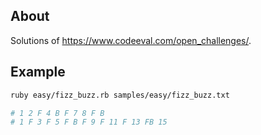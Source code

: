 ## About

Solutions of https://www.codeeval.com/open_challenges/.

## Example

```sh
ruby easy/fizz_buzz.rb samples/easy/fizz_buzz.txt

# 1 2 F 4 B F 7 8 F B
# 1 F 3 F 5 F B F 9 F 11 F 13 FB 15
```